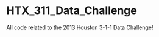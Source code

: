 HTX_311_Data_Challenge
======================

All code related to the 2013 Houston 3-1-1 Data Challenge!
